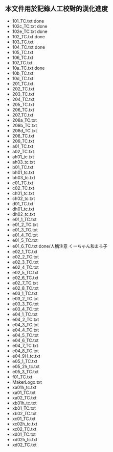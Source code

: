 ## 本文件用於記錄人工校對的漢化進度

 - 101_TC.txt done
 - 102c_TC.txt done
 - 102e_TC.txt done
 - 102_TC.txt done
 - 103_TC.txt
 - 104_TC.txt done
 - 105_TC.txt
 - 106_TC.txt
 - 107_TC.txt
 - 10a_TC.txt done
 - 10b_TC.txt
 - 10d_TC.txt
 - 201_TC.txt
 - 202_TC.txt
 - 203_TC.txt
 - 204_TC.txt
 - 205_TC.txt
 - 206_TC.txt
 - 207_TC.txt
 - 208a_TC.txt
 - 208b_TC.txt
 - 208d_TC.txt
 - 208_TC.txt
 - 209_TC.txt
 - a01_TC.txt
 - a02_TC.txt
 - ah01_tc.txt
 - ah03_tc.txt
 - b01_TC.txt
 - bh01_tc.txt
 - bh03_tc.txt
 - c01_TC.txt
 - c02_TC.txt
 - ch01_tc.txt
 - ch02_tc.txt
 - d01_TC.txt
 - dh01_tc.txt
 - dh02_tc.txt
 - e01_1_TC.txt
 - e01_2_TC.txt
 - e01_3_TC.txt
 - e01_4_TC.txt
 - e01_5_TC.txt
 - e01_6_TC.txt done/人稱注意 くーちゃん和まろ子
 - e02_1_TC.txt
 - e02_2_TC.txt
 - e02_3_TC.txt
 - e02_4_TC.txt
 - e02_5_TC.txt
 - e02_6_TC.txt
 - e02_7_TC.txt
 - e02_8_TC.txt
 - e03_1_TC.txt
 - e03_2_TC.txt
 - e03_3_TC.txt
 - e03_4_TC.txt
 - e04_1_TC.txt
 - e04_2_TC.txt
 - e04_3_TC.txt
 - e04_4_TC.txt
 - e04_5_TC.txt
 - e04_6_TC.txt
 - e04_7_TC.txt
 - e04_8_TC.txt
 - e04_9H_tc.txt
 - e05_1_TC.txt
 - e05_2h_tc.txt
 - e05_3_TC.txt
 - f01_TC.txt
 - MakerLogo.txt
 - xa01h_tc.txt
 - xa01_TC.txt
 - xa02_TC.txt
 - xb01h_tc.txt
 - xb01_TC.txt
 - xb02_TC.txt
 - xc01_TC.txt
 - xc02h_tc.txt
 - xc02_TC.txt
 - xd01_TC.txt
 - xd02h_tc.txt
 - xd02_TC.txt